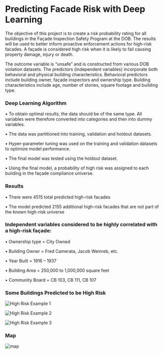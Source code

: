 # Predicting Facade Risk with Deep Learning

The objective of this project is to create a risk probability rating for all buildings in the Façade Inspection Safety Program at the DOB. The results will be used to better inform proactive enforcement actions for high-risk facades. A façade is considered high risk when it is likely to fail causing property damage, injury or death.

The outcome variable is “unsafe” and is constructed from various DOB violation datasets. The predictors (independent variables) incorporate both behavioral and physical building characteristics. Behavioral predictors include building owner, façade inspectors and ownership type. Building characteristics include age, number of stories, square footage and building type. 

### Deep Learning Algorithm

•	To obtain optimal results, the data should be of the same type. All variables were therefore converted into categories and then into dummy variables.

•	The data was partitioned into training, validation and holdout datasets.

•	Hyper-parameter tuning was used on the training and validation datasets to optimize model performance.

•	The final model was tested using the holdout dataset.

•	Using the final model, a probability of high risk was assigned to each building in the façade compliance universe.

### Results

•	There were 4515 total predicted high-risk facades

•	The model predicted 2155 additional high-risk facades that are not part of the known high-risk universe

### Independent variables considered to be highly correlated with a high-risk façade:

•	Ownership type = City Owned

•	Building Owner = Fred Camerata, Jacob Weinreb, etc.

•	Year Built = 1916 – 1937

•	Building Area = 250,000 to 1,000,000 square feet

•	Community Board = CB 103, CB 111, CB 107

### Some Buildings Predicted to be High Risk

![High Risk Example 1](https://user-images.githubusercontent.com/11237613/59791541-5b8e8400-92a0-11e9-8207-fff25ded3920.PNG)

![High Risk Example 2](https://user-images.githubusercontent.com/11237613/59791654-98f31180-92a0-11e9-9ba4-f2d67426f5c7.PNG)

![High Risk Example 3](https://user-images.githubusercontent.com/11237613/59791859-f6875e00-92a0-11e9-867e-9f8e05e6abc6.PNG)

### Map
![map](https://user-images.githubusercontent.com/11237613/59791981-3a7a6300-92a1-11e9-90d9-7dd1fd2e8dd1.PNG)

